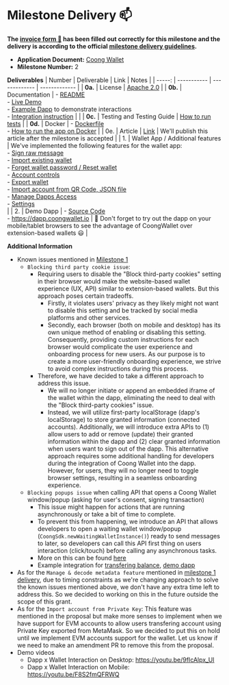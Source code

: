 # Milestone Delivery :mailbox:

**The [invoice form :pencil:](https://docs.google.com/forms/d/e/1FAIpQLSfmNYaoCgrxyhzgoKQ0ynQvnNRoTmgApz9NrMp-hd8mhIiO0A/viewform) has been filled out correctly for this milestone and the delivery is according to the official [milestone delivery guidelines](https://github.com/w3f/Grants-Program/blob/master/docs/Support%20Docs/milestone-deliverables-guidelines.md).**  

* **Application Document:** [Coong Wallet](https://github.com/w3f/Grants-Program/blob/master/applications/coong_wallet.md)
* **Milestone Number:** 2

**Deliverables**
| Number | Deliverable | Link | Notes |
| -----: | ----------- | ------------- | ------------- |
| **0a.** | License | [Apache 2.0](https://github.com/CoongCrafts/coong-wallet/blob/w3f-milestone-2/LICENSE) |
| **0b.** | Documentation | - [README](https://github.com/CoongCrafts/coong-wallet/blob/w3f-milestone-2/README.md)<br/>- [Live Demo](https://app.coongwallet.io/)<br/>- [Example Dapp](https://dapp.coongwallet.io) to demonstrate interactions<br/> - [Integration instruction](https://github.com/CoongCrafts/coong-wallet/blob/w3f-milestone-2/README.md#integrate-coong-wallet-into-your-dapps) |  |
| **0c.** | Testing and Testing Guide | [How to run tests](https://github.com/CoongCrafts/coong-wallet/tree/w3f-milestone-2#how-to-run-tests) |
| **0d.** | Docker | - [Dockerfile](https://github.com/CoongCrafts/coong-wallet/blob/w3f-milestone-2/Dockerfile)<br/>- [How to run the app on Docker](https://github.com/CoongCrafts/coong-wallet/blob/w3f-milestone-2/README.md#run-it-on-docker) |
| 0e. | Article | [Link](https://docs.google.com/document/d/1nZUzetDZvLReof3easrRvR5HQSpjags-XShYj55gJEo/edit?usp=sharing) | We'll publish this article after the milestone is accepted |
| 1. | Wallet App / Additional features | We've implemented the following features for the wallet app:<br/>- [Sign raw message](https://github.com/CoongCrafts/coong-wallet/blob/w3f-milestone-2/packages/ui/src/components/pages/Request/RequestSigning/RequestSignRawMessage.tsx) <br/> - [Import existing wallet](https://github.com/CoongCrafts/coong-wallet/tree/w3f-milestone-2/packages/ui/src/components/pages/SetupWallet/RestoreWallet) <br/> - [Forget wallet password / Reset wallet](https://github.com/CoongCrafts/coong-wallet/blob/w3f-milestone-2/packages/ui/src/components/shared/buttons/ForgotPasswordButton.tsx) <br/> - [Account controls](https://github.com/CoongCrafts/coong-wallet/tree/w3f-milestone-2/packages/ui/src/components/pages/Accounts/AccountControls) <br/> - [Export wallet](https://github.com/CoongCrafts/coong-wallet/blob/w3f-milestone-2/packages/ui/src/components/shared/menu/ExportWalletDialog.tsx) <br/> - [Import account from QR Code, JSON file](https://github.com/CoongCrafts/coong-wallet/blob/w3f-milestone-2/packages/ui/src/components/shared/menu/ImportAccountDialog/index.tsx) <br/> - [Manage Dapps Access](https://github.com/CoongCrafts/coong-wallet/blob/w3f-milestone-2/packages/ui/src/components/shared/settings/ManageDappAccessDialog/index.tsx) <br/> - [Settings](https://github.com/CoongCrafts/coong-wallet/blob/w3f-milestone-2/packages/ui/src/components/shared/settings/SettingsWalletDialog/index.tsx) <br/> |
| 2. | Demo Dapp | - [Source Code](https://github.com/CoongCrafts/playground-dapp)<br/> - https://dapp.coongwallet.io | 🚀 Don't forget to try out the dapp on your mobile/tablet browsers to see the advantage of CoongWallet over extension-based wallets 😃 |

**Additional Information**
- Known issues mentioned in [Milestone 1](https://github.com/CoongCrafts/coong-wallet/tree/w3f-milestone-1#known-issues)
  - `Blocking third party cookie issue`: 
    - Requiring users to disable the "Block third-party cookies" setting in their browser would make the website-based wallet experience (UX, API) similar to extension-based wallets. But this approach poses certain tradeoffs.
      + Firstly, it violates users' privacy as they likely might not want to disable this setting and be tracked by social media platforms and other services.
      + Secondly, each browser (both on mobile and desktop) has its own unique method of enabling or disabling this setting. Consequently, providing custom instructions for each browser would complicate the user experience and onboarding process for new users. As our purpose is to create a more user-friendly onboarding experience, we strive to avoid complex instructions during this process.
    - Therefore, we have decided to take a different approach to address this issue.
      + We will no longer initiate or append an embedded iframe of the wallet within the dapp, eliminating the need to deal with the "Block third-party cookies" issue.
      + Instead, we will utilize first-party localStorage (dapp's localStorage) to store granted information (connected accounts). Additionally, we will introduce extra APIs to (1) allow users to add or remove (update) their granted information within the dapp and (2) clear granted information when users want to sign out of the dapp. This alternative approach requires some additional handling for developers during the integration of Coong Wallet into the dapp. However, for users, they will no longer need to toggle browser settings, resulting in a seamless onboarding experience.
  - `Blocking popups issue` when calling API that opens a Coong Wallet window/popup (asking for user's consent, signing transaction)
    - This issue might happen for actions that are running asynchronously or take a bit of time to complete.
    - To prevent this from happening, we introduce an API that allows developers to open a waiting wallet window/popup (`CoongSdk.newWaitingWalletInstance()`) ready to send messages to later, so developers can call this API first thing on users interaction (click/touch) before calling any asynchronous tasks.
    - More on this can be found [here](https://github.com/CoongCrafts/coong-wallet/tree/w3f-milestone-2#prevent-blocking-popups-issue)
    - Example integration for [transfering balance](https://github.com/CoongCrafts/playground-dapp/blob/a6072c80fe5dfd263c1b4bcbe44423cdda9798b2/src/components/TransferBalanceButton.tsx#L93-L99), [demo dapp](https://dapp.coongwallet.io/)
- As for the `Manage & decode metadata feature` mentioned in [milestone 1 delivery](https://github.com/w3f/Grant-Milestone-Delivery/blob/master/deliveries/CoongWallet-Milestone_1.md), due to timing constraints as we're changing approach to solve the known issues mentioned above, we don't have any extra time left to address this. So we decided to working on this in the future outside the scope of this grant.
- As for the `Import account from Private Key`: This feature was mentioned in the proposal but make more senses to implement when we have support for EVM accounts to allow users transfering account using Private Key exported from MetaMask. So we decided to put this on hold until we implement EVM accounts support for the wallet. Let us know if we need to make an amendment PR to remove this from the proposal.
- Demo videos
  - Dapp x Wallet Interaction on Desktop: https://youtu.be/9fIcAlpx_UI
  - Dapp x Wallet Interaction on Mobile: https://youtu.be/F8S2fmQFRWQ
